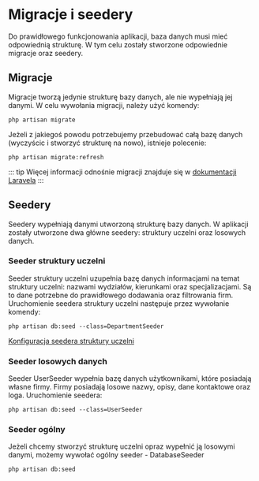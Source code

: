 # Migracje i seedery
Do prawidłowego funkcjonowania aplikacji, baza danych musi mieć odpowiednią strukturę. W tym celu zostały stworzone odpowiednie migracje oraz seedery.

## Migracje
Migracje tworzą jedynie strukturę bazy danych, ale nie wypełniają jej danymi. W celu wywołania migracji, należy użyć komendy:
```
php artisan migrate
```

Jeżeli z jakiegoś powodu potrzebujemy przebudować całą bazę danych (wyczyścic i stworzyć strukturę na nowo), istnieje polecenie:
```
php artisan migrate:refresh
```

::: tip
Więcej informacji odnośnie migracji znajduje się w [dokumentacji Laravela](https://laravel.com/docs/9.x/migrations)
:::

## Seedery
Seedery wypełniają danymi utworzoną strukturę bazy danych. W aplikacji zostały utworzone dwa główne seedery: struktury uczelni oraz losowych danych.

### Seeder struktury uczelni
Seeder struktury uczelni uzupełnia bazę danych informacjami na temat struktury uczelni: nazwami wydziałów, kierunkami oraz specjalizacjami. Są to dane potrzebne do prawidłowego dodawania oraz filtrowania firm. Uruchomienie seedera struktury uczelni następuje przez wywołanie komendy:
```
php artisan db:seed --class=DepartmentSeeder
```

[Konfiguracja seedera struktury uczelni](configure#seeder-struktury-uczelni)

### Seeder losowych danych
Seeder UserSeeder wypełnia bazę danych użytkownikami, które posiadają własne firmy. Firmy posiadają losowe nazwy, opisy, dane kontaktowe oraz loga. Uruchomienie seedera:
```
php artisan db:seed --class=UserSeeder
```

### Seeder ogólny
Jeżeli chcemy stworzyć strukturę uczelni opraz wypełnić ją losowymi danymi, możemy wywołać ogólny seeder - DatabaseSeeder
```
php artisan db:seed
```
